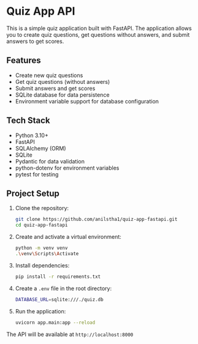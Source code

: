 # Quiz App API

This is a simple quiz application built with FastAPI. The application allows you to create quiz questions, get questions without answers, and submit answers to get scores.

## Features

- Create new quiz questions
- Get quiz questions (without answers)
- Submit answers and get scores
- SQLite database for data persistence
- Environment variable support for database configuration

## Tech Stack

- Python 3.10+
- FastAPI
- SQLAlchemy (ORM)
- SQLite
- Pydantic for data validation
- python-dotenv for environment variables
- pytest for testing

## Project Setup

1. Clone the repository:

   ```bash
   git clone https://github.com/anilstha1/quiz-app-fastapi.git
   cd quiz-app-fastapi
   ```

2. Create and activate a virtual environment:

   ```bash
   python -m venv venv
   .\venv\Scripts\Activate
   ```

3. Install dependencies:

   ```bash
   pip install -r requirements.txt
   ```

4. Create a `.env` file in the root directory:

   ```bash
   DATABASE_URL=sqlite:///./quiz.db
   ```

5. Run the application:

   ```bash
   uvicorn app.main:app --reload
   ```

The API will be available at `http://localhost:8000`
